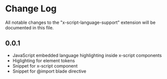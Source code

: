 # Change Log

All notable changes to the "x-script-language-support" extension will be documented in this file.

## 0.0.1

- JavaScript embedded language highlighting inside x-script components
- Higlighting for <x-script> element tokens
- Snippet for x-script component
- Snippet for @import blade directive
